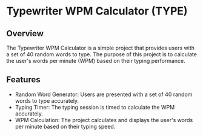 # Typewriter WPM Calculator (TYPE)

## Overview
The Typewriter WPM Calculator is a simple project that provides users with a set of 40 random words to type. The purpose of this project is to calculate the user's words per minute (WPM) based on their typing performance.

## Features
- Random Word Generator: Users are presented with a set of 40 random words to type accurately.
- Typing Timer: The typing session is timed to calculate the WPM accurately.
- WPM Calculation: The project calculates and displays the user's words per minute based on their typing speed.